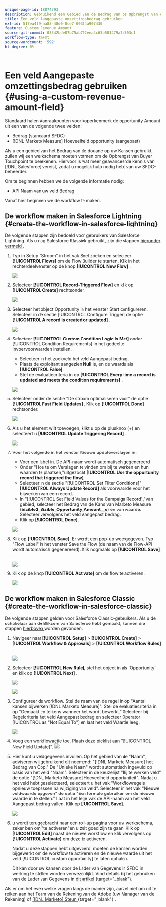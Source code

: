 ```yaml
---
unique-page-id: 18874793
description: Gebruikend een Gebied van de Bedrag van de Opbrengst van de Douane -  [!DNL Marketo Measure]
title: Een veld Aangepaste omzettingsbedrag gebruiken
exl-id: 517ea4f9-aa83-48d0-8ce7-003f4a907430
feature: Custom Revenue Amount
source-git-commit: 03342bde87b75ab702eea4c63b581479a7e303c1
workflow-type: tm+mt
source-wordcount: '592'
ht-degree: 0%

---
```


# Een veld Aangepaste omzettingsbedrag gebruiken {#using-a-custom-revenue-amount-field}

Standaard halen Aanraakpunten voor koperkenmerk de opportunity Amount uit een van de volgende twee velden:

* Bedrag (standaard SFDC)
* [!DNL Marketo Measure] Hoeveelheid opportunity (aangepast)

Als u een gebied van het Bedrag van de douane op uw Kansen gebruikt, zullen wij een werkschema moeten vormen om de Opbrengst van Buyer Touchpoint te berekenen. Hiervoor is wat meer geavanceerde kennis van [!DNL Salesforce] vereist, zodat u mogelijk hulp nodig hebt van uw SFDC-beheerder.

Om te beginnen hebben we de volgende informatie nodig:

* API Naam van uw veld Bedrag

Vanaf hier beginnen we de workflow te maken.

## De workflow maken in Salesforce Lightning {#create-the-workflow-in-salesforce-lightning}

De volgende stappen zijn bedoeld voor gebruikers van Salesforce Lightning. Als u nog Salesforce Klassiek gebruikt, zijn die stappen [ hieronder vermeld ](#create-the-workflow-in-salesforce-classic).

1. Typ in Setup &quot;Stroom&quot; in het vak Snel zoeken en selecteer **[!UICONTROL Flows]** om de Flow Builder te starten. Klik in het rechterdeelvenster op de knop **[!UICONTROL New Flow]** .

   ![](assets/using-a-custom-revenue-amount-field-1.png)

1. Selecteer **[!UICONTROL Record-Triggered Flow]** en klik op **[!UICONTROL Create]** rechtsonder.

   ![](assets/using-a-custom-revenue-amount-field-2.png)

1. Selecteer het object Opportunity in het venster Start configureren. Selecteer in de sectie [!UICONTROL Configure Trigger] de optie **[!UICONTROL A record is created or updated]** .

   ![](assets/using-a-custom-revenue-amount-field-3.png)

1. Selecteer **[!UICONTROL Custom Condition Logic Is Met]** onder [!UICONTROL Condition Requirements] in het gedeelte Invoervoorwaarden instellen.
   * Selecteer in het zoekveld het veld Aangepast bedrag.
   * Plaats de exploitant aangezien **Null** is, en de waarde als **[!UICONTROL False]**.
   * Stel de evaluatiecriteria in op **[!UICONTROL Every time a record is updated and meets the condition requirements]** .

   ![](assets/using-a-custom-revenue-amount-field-4.png)

1. Selecteer onder de sectie &quot;De stroom optimaliseren voor&quot; de optie **[!UICONTROL Fast Field Updates]** . Klik op **[!UICONTROL Done]** rechtsonder.

   ![](assets/using-a-custom-revenue-amount-field-5.png)

1. Als u het element wilt toevoegen, klikt u op de plusknop (+) en selecteert u **[!UICONTROL Update Triggering Record]** .

   ![](assets/using-a-custom-revenue-amount-field-6.png)

1. Voer het volgende in het venster Nieuwe updateverslagen in:

   * Voer een label in. De API-naam wordt automatisch gegenereerd
   * Onder &quot;Hoe te om Verslagen te vinden om bij te werken en hun waarden te plaatsen,&quot;uitgezocht **[!UICONTROL Use the opportunity record that triggered the flow]**.
   * Selecteer in de sectie &quot;[!UICONTROL Set Filter Conditions]&quot; **[!UICONTROL Always Update Record]** als voorwaarde voor het bijwerken van een record.
   * In &quot;[!UICONTROL Set Field Values for the Campaign Record],&quot;van gebied, selecteer het Bedrag van de Kans van Marketo Measure (**bizible2_Bizible_Opportunity_Amount__c**) en van waarde. Selecteer vervolgens het veld Aangepast bedrag.
   * Klik op **[!UICONTROL Done]**.

   ![](assets/using-a-custom-revenue-amount-field-7.png)

1. Klik op **[!UICONTROL Save]**. Er wordt een pop-up weergegeven. Typ &quot;Flow Label&quot; in het venster Save the Flow (de naam van de Flow-API wordt automatisch gegenereerd). Klik nogmaals op **[!UICONTROL Save]** .

   ![](assets/using-a-custom-revenue-amount-field-8.png)

1. Klik op de knop **[!UICONTROL Activate]** om de flow te activeren.

   ![](assets/using-a-custom-revenue-amount-field-9.png)

## De workflow maken in Salesforce Classic {#create-the-workflow-in-salesforce-classic}

De volgende stappen gelden voor Salesforce Classic-gebruikers. Als u de schakelaar aan de Bliksem van Salesforce hebt gemaakt, kunnen die stappen [ hierboven ](#create-the-workflow-in-salesforce-lightning) worden gevonden.

1. Navigeer naar **[!UICONTROL Setup]** > **[!UICONTROL Create]** > **[!UICONTROL Workflow & Approvals]** > **[!UICONTROL Workflow Rules]** .

   ![](assets/using-a-custom-revenue-amount-field-10.png)

1. Selecteer **[!UICONTROL New Rule]**, stel het object in als &#39;Opportunity&#39; en klik op **[!UICONTROL Next]** .

   ![](assets/using-a-custom-revenue-amount-field-11.png)

   ![](assets/using-a-custom-revenue-amount-field-12.png)

1. Configureer de workflow. Stel de naam van de regel in op &quot;Aantal kansen bijwerken [!DNL Marketo Measure]&quot;. Stel de evaluatiecriteria in op &quot;Gemaakt en telkens wanneer het wordt bewerkt.&quot; Selecteer bij Regelcriteria het veld Aangepast bedrag en selecteer Operator [!UICONTROL as "Not Equal To"] en laat het veld Waarde leeg.

   ![](assets/using-a-custom-revenue-amount-field-13.png)

1. Voeg een workflowactie toe. Plaats deze picklist aan &quot;[!UICONTROL New Field Update]&quot;.
   ![](assets/using-a-custom-revenue-amount-field-14.png)

1. Hier kunt u veldgegevens invullen. Op het gebied van de &quot;Naam&quot;, adviseren wij gebruikend dit noemend: &quot;[!DNL Marketo Measure] het Bedrag van Opp.&quot; De &quot;Unieke Naam&quot; wordt automatisch ingevuld op basis van het veld &quot;Naam&quot;. Selecteer in de keuzelijst &quot;Bij te werken veld&quot; de optie &quot;[!DNL Marketo Measure] Hoeveelheid opportuniteit&quot;. Nadat u het veld hebt geselecteerd, selecteert u het vak &quot;Workflowregels opnieuw toepassen na wijziging van veld&quot;. Selecteer in het vak &quot;Nieuwe veldwaarde opgeven&quot; de optie &quot;Een formule gebruiken om de nieuwe waarde in te stellen.&quot; Laat in het lege vak de API-naam van het veld Aangepast bedrag vallen. Klik op **[!UICONTROL Save]**.

   ![](assets/using-a-custom-revenue-amount-field-15.png)

1. u wordt teruggebracht naar een roll-up pagina voor uw werkschema, zeker ben om &quot;te activeren&quot;en u zult goed zijn te gaan. Klik op **[!UICONTROL Edit]** naast de nieuwe workflow en klik vervolgens op **[!UICONTROL Activate]** om deze te activeren.

   Nadat u deze stappen hebt uitgevoerd, moeten de kansen worden bijgewerkt om de workflow te activeren en de nieuwe waarde uit het veld [!UICONTROL custom opportunity] te laten ophalen.

   Dit kan door uw kansen door de Lader van Gegevens in SFDC in werking te stellen worden verwezenlijkt. Vind details bij het gebruiken van de Lader van Gegevens in [ dit artikel ](/help/advanced-marketo-measure-features/custom-revenue-amount/using-data-loader-to-update-marketo-measure-custom-amount-field.md){target="_blank"}.

Als er om het even welke vragen langs de manier zijn, aarzel niet om uit te reiken aan het Team van de Rekening van de Adobe (uw Manager van de Rekening) of [[!DNL Marketo]  Steun ](https://nation.marketo.com/t5/support/ct-p/Support){target="_blank"} .
